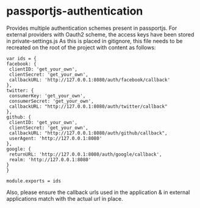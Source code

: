 passportjs-authentication
=========================

Provides multiple authentication schemes present in passportjs.
For external providers with Oauth2 scheme, the access keys have been stored in private-settings.js
As this is placed in gitignore, this file needs to be recreated on the root of the project with content as follows:

    var ids = {
    facebook: {
     clientID: 'get_your_own',
     clientSecret: 'get_your_own',
     callbackURL: 'http://127.0.0.1:8080/auth/facebook/callback'
    },
    twitter: {
     consumerKey: 'get_your_own',
     consumerSecret: 'get_your_own',
     callbackURL: "http://127.0.0.1:8080/auth/twitter/callback"
    },
    github: {
     clientID: 'get_your_own',
     clientSecret: 'get_your_own',
     callbackURL: "http://127.0.0.1:8080/auth/github/callback",
     userAgent: 'http://127.0.0.1:8080'
    },
    google: {
     returnURL: 'http://127.0.0.1:8080/auth/google/callback',
     realm: 'http://127.0.0.1:8080'
    }
    }
    
    module.exports = ids

Also, please ensure the callback urls used in the application & in external applications match with the actual url in place.
